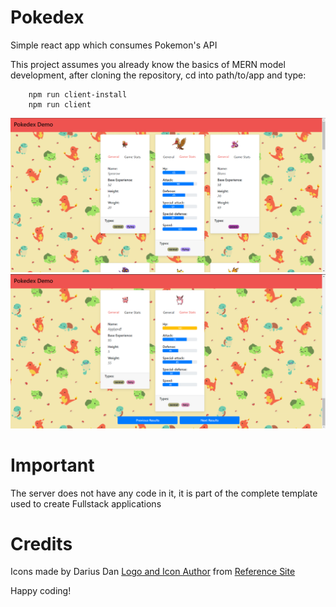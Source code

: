 # Pokedex
Simple react app which consumes Pokemon's API

This project assumes you already know the basics of MERN model development, after cloning the repository, cd into path/to/app and type:
```
    npm run client-install
    npm run client
```

![Demo Image 1](https://github.com/MarilesBeard5/pokedex/blob/master/demo/demo-2-1.png)
![Demo Image 2](https://github.com/MarilesBeard5/pokedex/blob/master/demo/demo-2-2.png)

# Important
The server does not have any code in it, it is part of the complete template used to create Fullstack applications

# Credits
Icons made by Darius Dan
[Logo and Icon Author](https://www.flaticon.com/authors/darius-dan)
from 
[Reference Site](https://www.flaticon.com/)

Happy coding!
